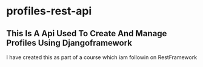 # profiles-rest-api
## This Is A Api Used To Create And Manage Profiles Using Djangoframework

I have created this as part of a course which iam followin on RestFramework
